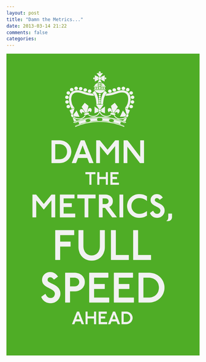```yaml
---
layout: post
title: "Damn the Metrics..."
date: 2013-03-14 21:22
comments: false
categories:
---
```


<!-- more -->
<div class="container-fluid">
	<div class="row">
		<img class="img-responsive" alt="Damn the Metrics, Full Speed Ahead." src="/images/damn.png">
	</div>
</div>
